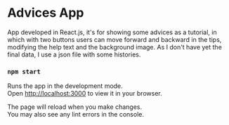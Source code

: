 # Advices App

App developed in React.js, it's for showing some advices as a tutorial, in which with two buttons users can move forward and backward in the tips, modifying the help text and the background image. As I don't have yet the final data, I use a json file with some histories.

### `npm start`

Runs the app in the development mode.\
Open [http://localhost:3000](http://localhost:3000) to view it in your browser.

The page will reload when you make changes.\
You may also see any lint errors in the console.
